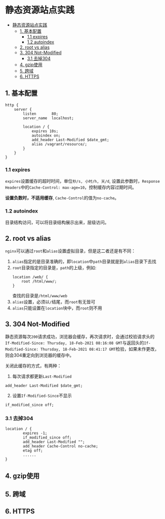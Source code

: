# 静态资源站点实践

- [静态资源站点实践](#静态资源站点实践)
  - [1. 基本配置](#1-基本配置)
    - [1.1 expires](#11-expires)
    - [1.2 autoindex](#12-autoindex)
  - [2. root vs alias](#2-root-vs-alias)
  - [3. 304 Not-Modified](#3-304-not-modified)
    - [3.1 去掉304](#31-去掉304)
  - [4. gzip使用](#4-gzip使用)
  - [5. 跨域](#5-跨域)
  - [6. HTTPS](#6-https)

## 1. 基本配置

```
http {
    server {
        listen       80;
        server_name  localhost;

        location / {
            expires 10s;
            autoindex on;
            add_header Last-Modified $date_gmt;
            alias /vagrant/resource/;
        }
    }
}
```

### 1.1 expires

`expires`设置缓存的超时时间，单位`秒/s, 小时/h, 天/d`, 设置此参数时，`Response Headers`中的`Cache-Control: max-age=10`，控制缓存内容过期时间。

**设置负数时，不适用缓存**, `Cache-Control`的值为`no-cache`。

### 1.2 autoindex

目录结构访问，可以将目录结构展示出来，层级访问。

## 2. root vs alias

`nginx`可以通过`root`和`alias`设置虚拟目录，但是这二者还是有不同：

1. `alias`指定的是目录准确的，即`location`中`path`目录就是到`alias`目录下去找
2. `root`目录指定的目录是，`path`的上级，例如:
   ```
   location /web/ {
       root /html/www/;
   }
   ```
   查找的目录是`/html/www/web`
3. `alias`设置，必须以`/`结尾，而`root`有无皆可
4. `alias`只能设置在`location`块中，而`root`则不用

## 3. 304 Not-Modified

静态资源每次`200`请求成功，浏览器会缓存，再次请求时，会通过校验请求头的`If-Modified-Since: Thursday, 18-Feb-2021 08:16:08 GMT`与返回头的`If-Modified-Since: Thursday, 18-Feb-2021 08:41:17 GMT`检验，如果未作更改，则会304重定向到浏览器的缓存中。

关闭此缓存的方式，有两种：

1. 每次请求都更新`Last-Modified`
```
add_header Last-Modified $date_gmt;
```
2. 设置`If-Modified-Since`不显示
```
if_modified_since off;
```

### 3.1 去掉304

```
location / {
		expires -1;
		if_modified_since off;
		add_header Last-Modified "";
		add_header Cache-Control no-cache;
		etag off;
        ......
}
```

## 4. gzip使用

## 5. 跨域

## 6. HTTPS